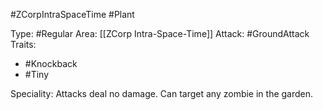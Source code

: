 #ZCorpIntraSpaceTime #Plant 

Type: #Regular 
Area: [[ZCorp Intra-Space-Time]]
Attack: #GroundAttack 
Traits:
- #Knockback
- #Tiny

Speciality: Attacks deal no damage. Can target any zombie in the garden.
